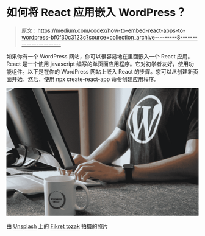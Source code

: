 # 如何将 React 应用嵌入 WordPress？

> 原文：<https://medium.com/codex/how-to-embed-react-apps-to-wordpress-bf0f30c3123c?source=collection_archive---------8----------------------->

如果你有一个 WordPress 网站，你可以很容易地在里面嵌入一个 React 应用。React 是一个使用 javascript 编写的单页面应用程序。它对初学者友好，使用功能组件。以下是在你的 WordPress 网站上嵌入 React 的步骤。您可以从创建新页面开始。然后，使用 npx create-react-app 命令创建应用程序。

![](img/1d5254d8e5ba36815988cc6e0c10e7b3.png)

由 [Unsplash](https://unsplash.com?utm_source=medium&utm_medium=referral) 上的 [Fikret tozak](https://unsplash.com/@tozakfikret?utm_source=medium&utm_medium=referral) 拍摄的照片